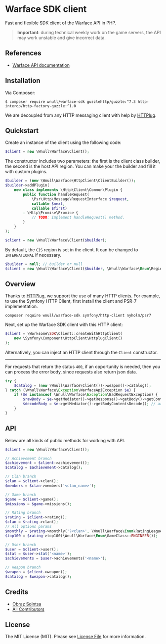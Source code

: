 # Warface  SDK client

Fast and flexible SDK client of the Warface API in PHP.

> **Important**: during technical weekly work on the game servers, the API may work unstable and give incorrect data.

## References

- [Warface API documentation](https://ru.warface.com/wiki/index.php/API)

## Installation

Via Composer:

```shell
$ composer require wnull/warface-sdk guzzlehttp/guzzle:^7.3 http-interop/http-factory-guzzle:^1.0
```

We are decoupled from any HTTP messaging client with help by [HTTPlug](https://httplug.io/).

## Quickstart

Create an instance of the client using the following code:

```php
$client = new \Wnull\Warface\Client();
```
The constructor includes two parameters: the first is the client class builder, the second is the host API region. You can make your the builder and fill it with custom plugins.

```php
$builder = (new \Wnull\Warface\HttpClient\ClientBuilder());
$builder->addPlugin(
    new class implements \Http\Client\Common\Plugin {
        public function handleRequest(
            \Psr\Http\Message\RequestInterface $request, 
            callable $next, 
            callable $first)
        : \Http\Promise\Promise {
            // TODO: Implement handleRequest() method.
        }
    }
);

$client = new \Wnull\Warface\Client($builder);
```

By default, the `CIS` region is set in the client. It can be changed to `INTERNATIONAL` if necessary.

```php
$builder = null; // builder or null
$client = new \Wnull\Warface\Client($builder, \Wnull\Warface\Enum\RegionEnum::INTERNATIONAL());
```

## Overview

Thanks to [HTTPlug](https://httplug.io), we support the use of many HTTP clients. For example, to use the Symfony HTTP
Client, first install the client and PSR-7 implementation.

```shell
composer require wnull/warface-sdk symfony/http-client nyholm/psr7
```

Next, set up the Warface SDK client with this HTTP client:

```php
$client = \Worksome\SDK\Client::createWithHttpClient(
    new \Symfony\Component\HttpClient\HttplugClient()
);
```

Alternatively, you can inject an HTTP client through the `Client` constructor.

---

For requests that return the status `400`, if an opportunity is needed, then you can process the error body, since requests also return json data.

```php
try {
    $catalog = (new \Wnull\Warface\Client())->weapon()->catalog();
} catch (\Wnull\Warface\Exception\WarfaceApiException $e) {
    if ($e instanceof \Wnull\Warface\Exception\BadRequestException) {
        $rawBody = $e->getMediator()->getResponse()->getBody()->getContents(); // raw body
        $decodeBody = $e->getMediator()->getBodyContentsDecode(); // array decode body with reason
    }
}
```

## API

Below are all kinds of public methods for working with API.

```php
$client = new \Wnull\Warface\Client();

// Achievement branch
$achievement = $client->achievement();
$catalog = $achievement->catalog();

// Clan branch
$clan = $client->clan();
$members = $clan->members('<clan_name>');

// Game branch
$game = $client->game();
$missions = $game->missions();

// Rating branch
$rating = $client->rating();
$clan = $rating->clan();
// All options params
$monthly = $rating->monthly('?<clan>', \Wnull\Warface\Enum\RatingLeague::BRONZE(), '?<page>')
$top100 = $rating->top100(\Wnull\Warface\Enum\GameClass::ENGINEER());

// User branch
$user = $client->user();
$stat = $user->stat('<name>');
$achievements = $user->achievements('<name>');

// Weapon branch
$weapon = $client->weapon();
$catalog = $weapon->catalog();
```

## Credits

- [Obraz Solntsa](https://github.com/wnull)
- [All Contributors](https://github.com/wnull/warface-sdk/graphs/contributors)

## License

The MIT License (MIT). Please see [License File](LICENSE) for more information.